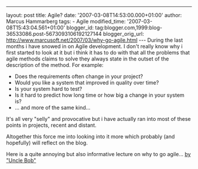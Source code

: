 ---
layout: post
title: Agile?
date: '2007-03-08T14:53:00.000+01:00'
author: Marcus Hammarberg
tags: - Agile
modified_time: '2007-03-08T15:43:04.561+01:00'
blogger_id: tag:blogger.com,1999:blog-36533086.post-5673093106192127144
blogger_orig_url: http://www.marcusoft.net/2007/03/why-go-agile.html ---
During the last months i have snowed in on Agile development. I don't
really know why i first started to look at it but i think it has to do
with that all the problems that agile methods claims to solve they
always state in the outset of the description of the method. For
example:

-   Does the requirements often change in your project?
-   Would you like a system that improved in quality over time?
-   Is your system hard to test?
-   Is it hard to predict how long time or how big a change in your
    system is?
-   ... and more of the same kind...

It's all very "selly" and provocative but i have actually ran into most
of these points in projects, recent and distant.

Altogether this force me into looking into it more which probably (and
hopefully) will reflect on the blog.

Here is a quite annoying but also informative lecture on why to go
agile... [by "Uncle
Bob"](http://www.infoq.com/presentations/principles-agile-oo-design)
